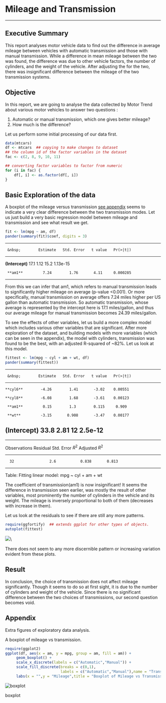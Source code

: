# Mileage and Transmission
  


***  
## Executive Summary
This report analyses motor vehicle data to find out the difference in average mileage between vehicles with automatic transmission and those with manual transmission. While a difference in mean mileage between the two was found, the difference was due to other vehicle factors, the number of cylinders, and the weight of the vehicle. After adjusting the for the two, there was insignificant difference between the mileage of the two transmission systems.    


## Objective
In this report, we are going to analyse the data collected by Motor Trend about various motor vehicles to answer two questions :   

1. Automatic or manual transmission, which one gives better mileage?   
3. How much is the difference?   

    
Let us perform some initial processing of our data first.   

```r
data(mtcars)
df <- mtcars  ## copying to make changes to dataset
## the column id of the factor variables in the dataset
fac <- c(2, 8, 9, 10, 11)

## converting factor variables to factor from numeric
for (i in fac) {
    df[, i] <- as.factor(df[, i])
}
```

## Basic Exploration of the data

A boxplot of the mileage versus transmission [see appendix](#boxplot) seems to indicate a very clear difference between the two transmission modes. Let us just build a very basic regression model between mileage and transmission and see what result we get.   


```r
fit <- lm(mpg ~ am, df)
pander(summary(fit)$coef, digits = 3)
```


--------------------------------------------------------------
     &nbsp;        Estimate   Std. Error   t value   Pr(>|t|) 
----------------- ---------- ------------ --------- ----------
 **(Intercept)**     17.1        1.12       15.2     1.13e-15 

     **am1**         7.24        1.76       4.11     0.000285 
--------------------------------------------------------------
   
From this we can infer that am1, which refers to manual transmission leads to significantly higher mileage on average (p-value <0.001). Or more specifically, manual transmission on average offers 7.24 miles higher per US gallon than automatic transmission. So automatic transmission, whose average is represented by the intercept here is 17.1 miles/gallon, and thus our average mileage for manual transmission becomes 24.39 miles/gallon.   

To see the effects of other variables, let us build a more complex model which includes various other variables that are significant. After more exploration of the dataset, and building models with more variables (which can be seen in the appendix), the model with cylinders, transmission was found to be the best, with an adjusted R-squared of ~82%. Let us look at this model.   

```r
fittest <- lm(mpg ~ cyl + am + wt, df)
pander(summary(fittest))
```


--------------------------------------------------------------
     &nbsp;        Estimate   Std. Error   t value   Pr(>|t|) 
----------------- ---------- ------------ --------- ----------
    **cyl6**        -4.26        1.41       -3.02    0.00551  

    **cyl8**        -6.08        1.68       -3.61    0.00123  

     **am1**         0.15        1.3        0.115     0.909   

     **wt**         -3.15       0.908       -3.47    0.00177  

 **(Intercept)**     33.8        2.81        12      2.5e-12  
--------------------------------------------------------------


-------------------------------------------------------------
 Observations   Residual Std. Error   $R^2$   Adjusted $R^2$ 
-------------- --------------------- ------- ----------------
      32                2.6           0.838       0.813      
-------------------------------------------------------------

Table: Fitting linear model: mpg ~ cyl + am + wt
   
The coefficient of transmission(am1) is now insignificant! It seems the difference in transmission seen earlier, was mostly the result of other variables, most prominently the number of cylinders in the vehicle and its weight. The mileage is inversely proportional to both of them (decreases with increase in them).  

Let us look at the residuals to see if there are still any more patterns.  

```r
require(ggfortify)  ## extends ggplot for other types of objects.
autoplot(fittest)
```

![](RegressionProject_files/figure-html/resid-1.png)\
  
There does not seem to any more discernible pattern or increasing variation evident from these plots.  

## Result
In conclusion, the choice of transmission does not affect mileage significantly. Though it seems to do so at first sight, it is due to the number of cylinders and weight of the vehicle.
Since there is no significant difference between the two choices of transmissions, our second question becomes void.   

## Appendix
Extra figures of exploratory data analysis.  

A boxplot of mileage vs transmission.  <a name = "boxplot"></a> 

```r
require(ggplot2)
ggplot(df, aes(x = am, y = mpg, group = am, fill = am)) + 
     geom_boxplot() + 
     scale_x_discrete(labels = c("Automatic","Manual")) + 
     scale_fill_discrete(breaks = c(0,1),
                         labels = c("Automatic","Manual"),name = "Transmission") + 
     labs(x = "",y = "Mileage",title = "Boxplot of Mileage vs Transmission")
```

<div class="figure">
<img src="RegressionProject_files/figure-html/boxplot-1.png" alt="boxplot"  />
<p class="caption">boxplot</p>
</div>
